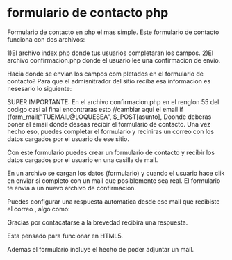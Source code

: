 formulario de contacto php
=============

Formulario de contacto  en php el mas simple.
Este formulario de contacto funciona con dos archivos:

1)El archivo index.php donde tus usuarios completaran los campos.
2)El archivo confirmacion.php donde el usuario lee una confirmacion de envio.


Hacia donde se envian los campos com pletados en el formulario de contacto?
Para que el admisnitrador del sitio reciba esa informacion es nesesario lo siguiente:

SUPER IMPORTANTE:
En el archivo confirmacion.php en el renglon 55 del codigo casi al final encontraras esto
//cambiar aqui el email 
if (form_mail("TUEMAIL@LOQUESEA", $_POST[asunto], 
Doonde deberas poner el email donde deseas recibir el formulario de contacto.
Una vez hecho eso, puedes completar el formulario  y reciniras un correo con los datos cargados por el usuario de ese sitio.



Con este formulario puedes crear un  formulario de contacto y recibir los datos cargados por el usuario  en una casilla de mail.

En un archivo se cargan los datos  (formulario) y cuando el usuario hace clik en enviar si completo con un mail 
que posiblemente sea real.
El formulario te envia a un nuevo archivo de confirmacion.

Puedes configurar una respuesta automatica desde ese mail que recibiste el correo , algo como:

Gracias por contacatarse a la brevedad recibira una respuesta.

Esta pensado para funcionar en HTML5.

Ademas el formulario incluye el hecho de poder adjuntar un mail.


